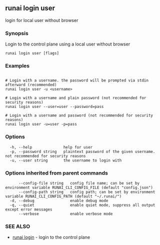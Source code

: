 ## runai login user

login for local user without browser

### Synopsis

Login to the control plane using a local user without browser

```
runai login user [flags]
```

### Examples

```

# Login with a username. the password will be prompted via stdin afterward (recommended)
runai login user -u <username>

# Login with a username and plain password (not recommended for security reasons)
runai login user --user=user --password=pass

# Login with a username and password (not recommended for security reasons)
runai login user -u=user -p=pass

```

### Options

```
  -h, --help              help for user
  -p, --password string   plaintext password of the given username. not recommended for security reasons
  -u, --user string       the username to login with
```

### Options inherited from parent commands

```
      --config-file string   config file name; can be set by environment variable RUNAI_CLI_CONFIG_FILE (default "config.json")
      --config-path string   config path; can be set by environment variable RUNAI_CLI_CONFIG_PATH (default "~/.runai/")
  -d, --debug                enable debug mode
  -q, --quiet                enable quiet mode, suppress all output except error messages
      --verbose              enable verbose mode
```

### SEE ALSO

* [runai login](runai_login.md)	 - login to the control plane

